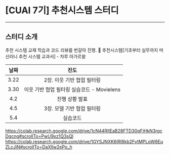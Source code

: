 # [CUAI 7기] 추천시스템 스터디
---

## 스터디 소개
추천 시스템 교재 학습과 코드 리뷰를 번갈아 진행.
📘 추천시스템[기초부터 실무까지 머신러니 추천 시스템 교과서] - 차루 아가르왈

|날짜|진도|
|:---:|:---:|
|3.22|2장. 이웃 기반 협업 필터링|
|3.30|이웃 기반 협업 필터링 실습코드 - Movielens| 
|4.2|진행 상황 발표|
|4.5|3장. 모델 기반 협업 필터링|
|5.4|실습코드|

https://colab.research.google.com/drive/1cN44RlIEaB28FTD30qFiHkN3rqcDgcng#scrollTo=PwU9xz1Q3sQl
https://colab.research.google.com/drive/1GYSJNXK6lRl8kb2FvtMPLqW8EuZLcJjN#scrollTo=DaXllw2ePo_h
